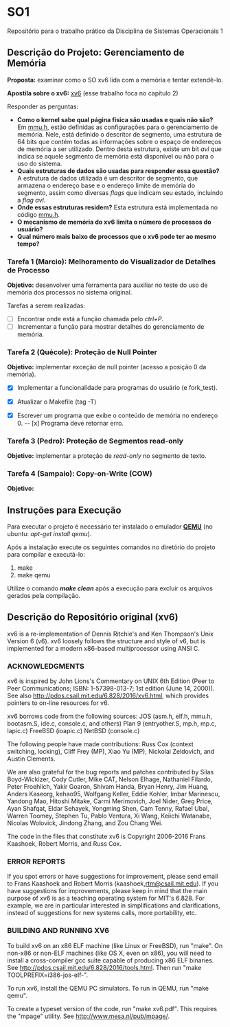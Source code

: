 # SO1
Repositório para o trabalho prático da Disciplina de Sistemas Operacionais 1

## Descrição do Projeto: Gerenciamento de Memória
**Proposta:** examinar como o SO xv6 lida com a memória e tentar extendê-lo.

**Apostila sobre o xv6:** [xv6](http://www.cs.umanitoba.ca/~comp4430/readings/book-rev8.pdf) (esse trabalho foca no capítulo 2)

Responder as perguntas:
* **Como o kernel sabe qual página física são usadas e quais não são?**
    Em [mmu.h](xv6/mmu.h), estão definidas as configurações para o gerenciamento de memória. Nele, está definido o descritor de segmento, uma estrutura de 64 bits que contém todas as informações sobre o espaço de endereços de memória a ser utilizado. Dentro desta estrutura, existe um bit *avl* que indica se aquele segmento de memória está disponível ou não para o uso do sistema.
* **Quais estruturas de dados são usadas para responder essa questão?**
    A estrutura de dados utilizada é um descritor de segmento, que armazena o endereço base e o endereço limite de memória do segmento, assim como diversas *flags* que indicam seu estado, incluindo a *flag avl*.
* **Onde essas estruturas residem?**
    Esta estrutura está implementada no código [mmu.h](xv6/mmu.h).
* **O mecanismo de memória do xv6 limita o número de processos do usuário?**
* **Qual número mais baixo de processos que o xv6 pode ter ao mesmo tempo?**


### Tarefa 1 (Marcio): Melhoramento do Visualizador de Detalhes de Processo
**Objetivo:** desenvolver uma ferramenta para auxiliar no teste do uso de memória dos processos no sistema original.

Tarefas a serem realizadas:
- [ ] Encontrar onde está a função chamada pelo *ctrl+P*.
- [ ] Incrementar a função para mostrar detalhes do gerenciamento de memória.

### Tarefa 2 (Quécole): Proteção de Null Pointer
**Objetivo:** implementar exceção de null pointer (acesso a posição 0 da memória).

- [x] Implementar a funcionalidade para programas do usuário (e fork_test).

- [x] Atualizar o Makefile (tag -T)

- [x] Escrever um programa que exibe o conteúdo de memória no endereço 0. 
-- [x]  Programa deve retornar erro. 


### Tarefa 3 (Pedro): Proteção de Segmentos read-only
**Objetivo:** implementar a proteção de *read-only* no segmento de texto.

### Tarefa 4 (Sampaio): Copy-on-Write (COW)
**Objetivo:**

## Instruções para Execução
Para executar o projeto é necessário ter instalado o emulador [**QEMU**](http://www.qemu.org/) (no ubuntu: *apt-get install qemu*).

Após a instalação execute os seguintes comandos no diretório do projeto para compilar e executá-lo:
1. make
2. make qemu

Utilize o comando ***make clean*** após a execução para excluir os arquivos gerados pela compilação.

## Descrição do Repositório original (xv6)

xv6 is a re-implementation of Dennis Ritchie's and Ken Thompson's Unix
Version 6 (v6).  xv6 loosely follows the structure and style of v6,
but is implemented for a modern x86-based multiprocessor using ANSI C.

### ACKNOWLEDGMENTS

xv6 is inspired by John Lions's Commentary on UNIX 6th Edition (Peer
to Peer Communications; ISBN: 1-57398-013-7; 1st edition (June 14,
2000)). See also http://pdos.csail.mit.edu/6.828/2016/xv6.html, which
provides pointers to on-line resources for v6.

xv6 borrows code from the following sources:
    JOS (asm.h, elf.h, mmu.h, bootasm.S, ide.c, console.c, and others)
    Plan 9 (entryother.S, mp.h, mp.c, lapic.c)
    FreeBSD (ioapic.c)
    NetBSD (console.c)

The following people have made contributions: Russ Cox (context switching,
locking), Cliff Frey (MP), Xiao Yu (MP), Nickolai Zeldovich, and Austin
Clements.

We are also grateful for the bug reports and patches contributed by Silas
Boyd-Wickizer, Cody Cutler, Mike CAT, Nelson Elhage, Nathaniel Filardo, Peter
Froehlich, Yakir Goaron, Shivam Handa, Bryan Henry, Jim Huang, Anders Kaseorg,
kehao95, Wolfgang Keller, Eddie Kohler, Imbar Marinescu, Yandong Mao, Hitoshi
Mitake, Carmi Merimovich, Joel Nider, Greg Price, Ayan Shafqat, Eldar Sehayek,
Yongming Shen, Cam Tenny, Rafael Ubal, Warren Toomey, Stephen Tu, Pablo Ventura,
Xi Wang, Keiichi Watanabe, Nicolas Wolovick, Jindong Zhang, and Zou Chang Wei.

The code in the files that constitute xv6 is
Copyright 2006-2016 Frans Kaashoek, Robert Morris, and Russ Cox.

### ERROR REPORTS

If you spot errors or have suggestions for improvement, please send email to
Frans Kaashoek and Robert Morris (kaashoek,rtm@csail.mit.edu).  If you have
suggestions for improvements, please keep in mind that the main purpose of xv6
is as a teaching operating system for MIT's 6.828. For example, we are in
particular interested in simplifications and clarifications, instead of
suggestions for new systems calls, more portability, etc.

### BUILDING AND RUNNING XV6

To build xv6 on an x86 ELF machine (like Linux or FreeBSD), run "make".
On non-x86 or non-ELF machines (like OS X, even on x86), you will
need to install a cross-compiler gcc suite capable of producing x86 ELF
binaries.  See http://pdos.csail.mit.edu/6.828/2016/tools.html.
Then run "make TOOLPREFIX=i386-jos-elf-".

To run xv6, install the QEMU PC simulators.  To run in QEMU, run "make qemu".

To create a typeset version of the code, run "make xv6.pdf".  This
requires the "mpage" utility.  See http://www.mesa.nl/pub/mpage/.
